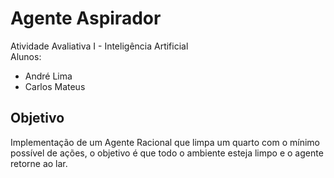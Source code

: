 # Agente Aspirador
Atividade Avaliativa I - Inteligência Artificial <br>
Alunos: 
  - André Lima
  - Carlos Mateus

## Objetivo 
Implementação de um Agente Racional que limpa um quarto com o mínimo possível de ações, o objetivo é que todo o ambiente esteja limpo e o agente retorne ao lar.

## 

